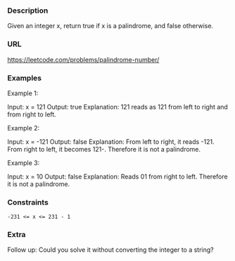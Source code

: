 ### Description

Given an integer x, return true if x is a
palindrome, and false otherwise.

### URL
https://leetcode.com/problems/palindrome-number/

### Examples

Example 1:

Input: x = 121
Output: true
Explanation: 121 reads as 121 from left to right and from right to left.

Example 2:

Input: x = -121
Output: false
Explanation: From left to right, it reads -121. From right to left, it becomes 121-. Therefore it is not a palindrome.

Example 3:

Input: x = 10
Output: false
Explanation: Reads 01 from right to left. Therefore it is not a palindrome.

### Constraints

    -231 <= x <= 231 - 1

### Extra
Follow up: Could you solve it without converting the integer to a string?
